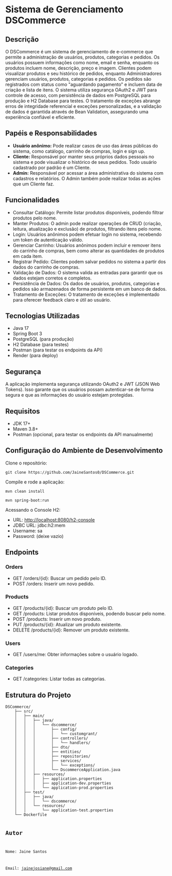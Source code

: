 <h1>Sistema de Gerenciamento DSCommerce</h1>

<h2>Descrição</h2>
<p>O DSCommerce é um sistema de gerenciamento de e-commerce que permite a administração de usuários, produtos, categorias e pedidos. Os usuários possuem informações como nome, email e senha, enquanto os produtos incluem nome, descrição, preço e imagem. Clientes podem visualizar produtos e seu histórico de pedidos, enquanto Administradores gerenciam usuários, produtos, categorias e pedidos. Os pedidos são registrados com status como "aguardando pagamento" e incluem data de criação e lista de itens. O sistema utiliza segurança OAuth2 e JWT para controle de acesso, com persistência de dados em PostgreSQL para produção e H2 Database para testes. O tratamento de exceções abrange erros de integridade referencial e exceções personalizadas, e a validação de dados é garantida através de Bean Validation, assegurando uma experiência confiável e eficiente.</p>

<h2>Papéis e Responsabilidades</h2>
<ul>
    <li><strong>Usuário anônimo:</strong> Pode realizar casos de uso das áreas públicas do sistema, como catálogo, carrinho de compras, login e sign up.</li>
    <li><strong>Cliente:</strong> Responsável por manter seus próprios dados pessoais no sistema e pode visualizar o histórico de seus pedidos. Todo usuário cadastrado por padrão é um Cliente.</li>
    <li><strong>Admin:</strong> Responsável por acessar a área administrativa do sistema com cadastros e relatórios. O Admin também pode realizar todas as ações que um Cliente faz.</li>
</ul>

<h2>Funcionalidades</h2>
<ul>
    <li>Consultar Catálogo: Permite listar produtos disponíveis, podendo filtrar produtos pelo nome.</li>
    <li>Manter Produtos: O admin pode realizar operações de CRUD (criação, leitura, atualização e exclusão) de produtos, filtrando itens pelo nome.</li>
    <li>Login: Usuários anônimos podem efetuar login no sistema, recebendo um token de autenticação válido.</li>
    <li>Gerenciar Carrinho: Usuários anônimos podem incluir e remover itens do carrinho de compras, bem como alterar as quantidades de produtos em cada item.</li>
    <li>Registrar Pedido: Clientes podem salvar pedidos no sistema a partir dos dados do carrinho de compras.</li>
    <li>Validação de Dados: O sistema valida as entradas para garantir que os dados estejam corretos e completos.</li>
    <li>Persistência de Dados: Os dados de usuários, produtos, categorias e pedidos são armazenados de forma persistente em um banco de dados.</li>
    <li>Tratamento de Exceções: O tratamento de exceções é implementado para oferecer feedback claro e útil ao usuário.</li>
</ul>

<h2>Tecnologias Utilizadas</h2>
<ul>
    <li>Java 17</li>
    <li>Spring Boot 3</li>
    <li>PostgreSQL (para produção)</li>
    <li>H2 Database (para testes)</li>
    <li>Postman (para testar os endpoints da API)</li>
    <li>Render (para deploy)</li>
</ul>

<h2>Segurança</h2>
<p>A aplicação implementa segurança utilizando OAuth2 e JWT (JSON Web Tokens). Isso garante que os usuários possam autenticar-se de forma segura e que as informações do usuário estejam protegidas.</p>

<h2>Requisitos</h2>
<ul>
    <li>JDK 17+</li>
    <li>Maven 3.8+</li>
    <li>Postman (opcional, para testar os endpoints da API manualmente)</li>
</ul>

<h2>Configuração do Ambiente de Desenvolvimento</h2>
<p>Clone o repositório:</p>
<pre><code>git clone https://github.com/JaineSantos0/DSCommerce.git</code></pre>

<p>Compile e rode a aplicação:</p>
<pre><code>mvn clean install</code></pre>
<pre><code>mvn spring-boot:run</code></pre>

<p>Acessando o Console H2:</p>
<ul>
    <li>URL: <a href="http://localhost:8080/h2-console">http://localhost:8080/h2-console</a></li>
    <li>JDBC URL: jdbc:h2:mem</li>
    <li>Username: sa</li>
    <li>Password: (deixe vazio)</li>
</ul>

<h2>Endpoints</h2>
<h3>Orders</h3>
<ul>
    <li>GET /orders/{id}: Buscar um pedido pelo ID.</li>
    <li>POST /orders: Inserir um novo pedido.</li>
</ul>

<h3>Products</h3>
<ul>
    <li>GET /products/{id}: Buscar um produto pelo ID.</li>
    <li>GET /products: Listar produtos disponíveis, podendo buscar pelo nome.</li>
    <li>POST /products: Inserir um novo produto.</li>
    <li>PUT /products/{id}: Atualizar um produto existente.</li>
    <li>DELETE /products/{id}: Remover um produto existente.</li>
</ul>

<h3>Users</h3>
<ul>
    <li>GET /users/me: Obter informações sobre o usuário logado.</li>
</ul>

<h3>Categories</h3>
<ul>
    <li>GET /categories: Listar todas as categorias.</li>
</ul>

<h2>Estrutura do Projeto</h2>
<pre><code>DSCommerce/
    ├── src/
    │   ├── main/
    │   │   ├── java/
    │   │   │   └── dscommerce/
    │   │   │       ├── config/
    │   │   │       │   └── customgrant/
    │   │   │       ├── controllers/
    │   │   │       │   └── handlers/
    │   │   │       ├── dto/
    │   │   │       ├── entities/
    │   │   │       ├── repositories/
    │   │   │       ├── services/
    │   │   │       │   └── exceptions/
    │   │   │       └── DscommerceApplication.java
    │   │   ├── resources/
    │   │   │   ├── application.properties
    │   │   │   ├── application-dev.properties
    │   │   │   └── application-prod.properties
    │   ├── test/
    │   │   ├── java/
    │   │   │   └── dscommerce/
    │   │   └── resources/
    │   │       └── application-test.properties
    └── Dockerfile


<h2>Autor</h2>
<p>Nome: Jaine Santos</p>
<p>Email: <a href="mailto:jainejosiane@gmail.com">jainejosiane@gmail.com</a></p>
